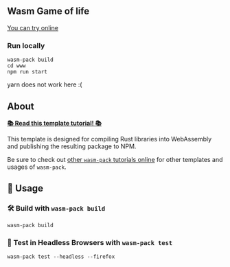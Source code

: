 ## Wasm Game of life

[You can try online](https://guillaume-gomez.github.io/wasm-game-of-life/)

### Run locally

```
wasm-pack build
cd www
npm run start
```

yarn does not work here :(


## About

[**📚 Read this template tutorial! 📚**][template-docs]

This template is designed for compiling Rust libraries into WebAssembly and
publishing the resulting package to NPM.

Be sure to check out [other `wasm-pack` tutorials online][tutorials] for other
templates and usages of `wasm-pack`.

[tutorials]: https://rustwasm.github.io/docs/wasm-pack/tutorials/index.html
[template-docs]: https://rustwasm.github.io/docs/wasm-pack/tutorials/npm-browser-packages/index.html

## 🚴 Usage

### 🛠️ Build with `wasm-pack build`

```
wasm-pack build
```


### 🔬 Test in Headless Browsers with `wasm-pack test`

```
wasm-pack test --headless --firefox
```
